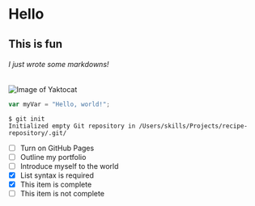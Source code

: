 # Hello 
## This is fun
###### I just wrote some markdowns!
![Image of Yaktocat](https://octodex.github.com/images/yaktocat.png)

``` javascript
var myVar = "Hello, world!";
```
```
$ git init
Initialized empty Git repository in /Users/skills/Projects/recipe-repository/.git/
```
- [ ] Turn on GitHub Pages
- [ ] Outline my portfolio
- [ ] Introduce myself to the world
- [x] List syntax is required
- [x] This item is complete
- [ ] This item is not complete
